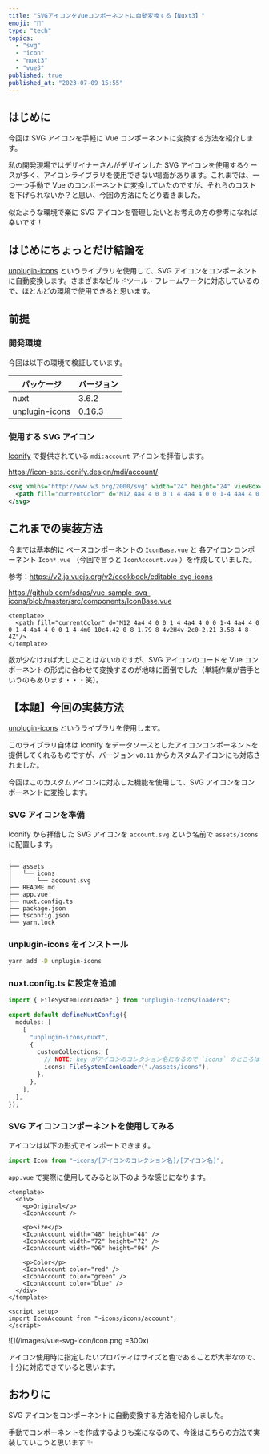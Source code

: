 ```yaml
---
title: "SVGアイコンをVueコンポーネントに自動変換する【Nuxt3】"
emoji: "🧩"
type: "tech"
topics:
  - "svg"
  - "icon"
  - "nuxt3"
  - "vue3"
published: true
published_at: "2023-07-09 15:55"
---
```


## はじめに

今回は SVG アイコンを手軽に Vue コンポーネントに変換する方法を紹介します。

私の開発現場ではデザイナーさんがデザインした SVG アイコンを使用するケースが多く、アイコンライブラリを使用できない場面があります。これまでは、一つ一つ手動で Vue のコンポーネントに変換していたのですが、それらのコストを下げられないか？と思い、今回の方法にたどり着きました。

似たような環境で楽に SVG アイコンを管理したいとお考えの方の参考になれば幸いです！

## はじめにちょっとだけ結論を

[unplugin-icons](https://github.com/antfu/unplugin-icons) というライブラリを使用して、SVG アイコンをコンポーネントに自動変換します。さまざまなビルドツール・フレームワークに対応しているので、ほとんどの環境で使用できると思います。

## 前提

### 開発環境

今回は以下の環境で検証しています。

| パッケージ     | バージョン |
| -------------- | ---------- |
| nuxt           | 3.6.2      |
| unplugin-icons | 0.16.3     |

### 使用する SVG アイコン

[Iconify](https://iconify.design/) で提供されている `mdi:account` アイコンを拝借します。

https://icon-sets.iconify.design/mdi/account/

```svg:assets/icons/account.svg
<svg xmlns="http://www.w3.org/2000/svg" width="24" height="24" viewBox="0 0 24 24">
  <path fill="currentColor" d="M12 4a4 4 0 0 1 4 4a4 4 0 0 1-4 4a4 4 0 0 1-4-4a4 4 0 0 1 4-4m0 10c4.42 0 8 1.79 8 4v2H4v-2c0-2.21 3.58-4 8-4Z"/>
</svg>
```

## これまでの実装方法

今までは基本的に ベースコンポーネントの `IconBase.vue` と 各アイコンコンポーネント `Icon*.vue` （今回で言うと `IconAccount.vue` ）を作成していました。

参考：https://v2.ja.vuejs.org/v2/cookbook/editable-svg-icons

https://github.com/sdras/vue-sample-svg-icons/blob/master/src/components/IconBase.vue

```vue:components/IconAccount.vue
<template>
  <path fill="currentColor" d="M12 4a4 4 0 0 1 4 4a4 4 0 0 1-4 4a4 4 0 0 1-4-4a4 4 0 0 1 4-4m0 10c4.42 0 8 1.79 8 4v2H4v-2c0-2.21 3.58-4 8-4Z"/>
</template>
```

数が少なければ大したことはないのですが、SVG アイコンのコードを Vue コンポーネントの形式に合わせて変換するのが地味に面倒でした（単純作業が苦手というのもあります・・・笑）。

## 【本題】今回の実装方法

[unplugin-icons](https://github.com/antfu/unplugin-icons) というライブラリを使用します。

このライブラリ自体は Iconify をデータソースとしたアイコンコンポーネントを提供してくれるものですが、バージョン `v0.11` からカスタムアイコンにも対応されました。

今回はこのカスタムアイコンに対応した機能を使用して、SVG アイコンをコンポーネントに変換します。

### SVG アイコンを準備

Iconify から拝借した SVG アイコンを `account.svg` という名前で `assets/icons` に配置します。

```
.
├── assets
│   └── icons
│       └── account.svg
├── README.md
├── app.vue
├── nuxt.config.ts
├── package.json
├── tsconfig.json
└── yarn.lock
```

### unplugin-icons をインストール

```sh
yarn add -D unplugin-icons
```

### nuxt.config.ts に設定を追加

```ts:nuxt.config.ts
import { FileSystemIconLoader } from "unplugin-icons/loaders";

export default defineNuxtConfig({
  modules: [
    [
      "unplugin-icons/nuxt",
      {
        customCollections: {
          // NOTE: key がアイコンのコレクション名になるので `icons` のところは任意の名前でOK
          icons: FileSystemIconLoader("./assets/icons"),
        },
      },
    ],
  ],
});
```

### SVG アイコンコンポーネントを使用してみる

アイコンは以下の形式でインポートできます。

```ts
import Icon from "~icons/[アイコンのコレクション名]/[アイコン名]";
```

`app.vue` で実際に使用してみると以下のような感じになります。

```vue:app.vue
<template>
  <div>
    <p>Original</p>
    <IconAccount />

    <p>Size</p>
    <IconAccount width="48" height="48" />
    <IconAccount width="72" height="72" />
    <IconAccount width="96" height="96" />

    <p>Color</p>
    <IconAccount color="red" />
    <IconAccount color="green" />
    <IconAccount color="blue" />
  </div>
</template>

<script setup>
import IconAccount from "~icons/icons/account";
</script>
```

![](/images/vue-svg-icon/icon.png =300x)

アイコン使用時に指定したいプロパティはサイズと色であることが大半なので、十分に対応できていると思います。

## おわりに

SVG アイコンをコンポーネントに自動変換する方法を紹介しました。

手動でコンポーネントを作成するよりも楽になるので、今後はこちらの方法で実装していこうと思います ✨

